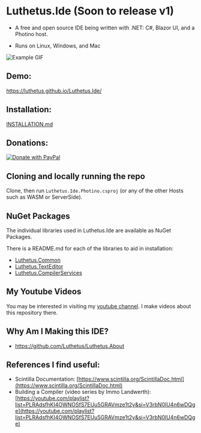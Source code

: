 # Luthetus.Ide (Soon to release v1)
- A free and open source IDE being written with .NET: C#, Blazor UI, and a Photino host.

- Runs on Linux, Windows, and Mac

![Example GIF](./Images/Ide/Gifs/ide0.3.0.gif)

## Demo:
https://luthetus.github.io/Luthetus.Ide/

## Installation:
[INSTALLATION.md](./INSTALLATION.md)

## Donations:
[![Donate with PayPal](https://raw.githubusercontent.com/Luthetus/paypal-donate-button_Fork/master/paypal-donate-button.png)](https://www.paypal.com/cgi-bin/webscr?cmd=_s-xclick&hosted_button_id=RCG8QN3KL623Y)

## Cloning and locally running the repo
Clone, then run `Luthetus.Ide.Photino.csproj` (or any of the other Hosts such as WASM or ServerSide).

## NuGet Packages
The individual libraries used in Luthetus.Ide are available as NuGet Packages.

There is a README.md for each of the libraries to aid in installation:

- [Luthetus.Common](./Docs/Common/README.md)
- [Luthetus.TextEditor](./Docs/TextEditor/README.md)
- [Luthetus.CompilerServices](./Docs/CompilerServices/README.md)

## My Youtube Videos
You may be interested in visiting my [youtube channel](https://www.youtube.com/channel/UCzhWhqYVP40as1MFUesQM9w). I make videos about this repository there.

## Why Am I Making this IDE?
- https://github.com/Luthetus/Luthetus.About

## References I find useful:
  - Scintilla Documentation: [https://www.scintilla.org/ScintillaDoc.html](https://www.scintilla.org/ScintillaDoc.html)
  - Building a Compiler (video series by Immo Landwerth): [https://youtube.com/playlist?list=PLRAdsfhKI4OWNOSfS7EUu5GRAVmze1t2y&si=V3rbN0lU4n6wDQge](https://youtube.com/playlist?list=PLRAdsfhKI4OWNOSfS7EUu5GRAVmze1t2y&si=V3rbN0lU4n6wDQge)
